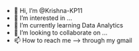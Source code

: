 - 👋 Hi, I’m @Krishna-KP11
- 👀 I’m interested in ...
- 🌱 I’m currently learning Data Analytics
- 💞️ I’m looking to collaborate on ...
- 📫 How to reach me --> through my gmail

<!---
Krishna-KP11/Krishna-KP11 is a ✨ special ✨ repository because its `README.md` (this file) appears on your GitHub profile.
You can click the Preview link to take a look at your changes.
--->
